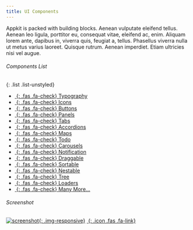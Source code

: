 ```yaml
---
title: UI Components
---
```


Appkit is packed with building blocks. Aenean vulputate eleifend tellus.
Aenean leo ligula, porttitor eu, consequat vitae, eleifend ac, enim.
Aliquam lorem ante, dapibus in, viverra quis, feugiat a, tellus. Phasellus viverra nulla ut metus varius laoreet.
Quisque rutrum. Aenean imperdiet. Etiam ultricies nisi vel augue.


<div class="row">
 <div class="col-md-4 col-sm-5 col-xs-12">

###### Components List

{: .list .list-unstyled}
- [*&nbsp;*{: .fas .fa-check} Typography   ](https://wrapbootstrap.com/theme/admin-appkit-admin-theme-angularjs-WB051SCJ1?ref=3wm)
- [*&nbsp;*{: .fas .fa-check} Icons        ](https://wrapbootstrap.com/theme/admin-appkit-admin-theme-angularjs-WB051SCJ1?ref=3wm)
- [*&nbsp;*{: .fas .fa-check} Buttons      ](https://wrapbootstrap.com/theme/admin-appkit-admin-theme-angularjs-WB051SCJ1?ref=3wm)
- [*&nbsp;*{: .fas .fa-check} Panels       ](https://wrapbootstrap.com/theme/admin-appkit-admin-theme-angularjs-WB051SCJ1?ref=3wm)
- [*&nbsp;*{: .fas .fa-check} Tabs         ](https://wrapbootstrap.com/theme/admin-appkit-admin-theme-angularjs-WB051SCJ1?ref=3wm)
- [*&nbsp;*{: .fas .fa-check} Accordions   ](https://wrapbootstrap.com/theme/admin-appkit-admin-theme-angularjs-WB051SCJ1?ref=3wm)
- [*&nbsp;*{: .fas .fa-check} Maps         ](https://wrapbootstrap.com/theme/admin-appkit-admin-theme-angularjs-WB051SCJ1?ref=3wm)
- [*&nbsp;*{: .fas .fa-check} Todo         ](https://wrapbootstrap.com/theme/admin-appkit-admin-theme-angularjs-WB051SCJ1?ref=3wm)
- [*&nbsp;*{: .fas .fa-check} Carousels    ](https://wrapbootstrap.com/theme/admin-appkit-admin-theme-angularjs-WB051SCJ1?ref=3wm)
- [*&nbsp;*{: .fas .fa-check} Notification ](https://wrapbootstrap.com/theme/admin-appkit-admin-theme-angularjs-WB051SCJ1?ref=3wm)
- [*&nbsp;*{: .fas .fa-check} Draggable    ](https://wrapbootstrap.com/theme/admin-appkit-admin-theme-angularjs-WB051SCJ1?ref=3wm)
- [*&nbsp;*{: .fas .fa-check} Sortable     ](https://wrapbootstrap.com/theme/admin-appkit-admin-theme-angularjs-WB051SCJ1?ref=3wm)
- [*&nbsp;*{: .fas .fa-check} Nestable     ](https://wrapbootstrap.com/theme/admin-appkit-admin-theme-angularjs-WB051SCJ1?ref=3wm)
- [*&nbsp;*{: .fas .fa-check} Tree         ](https://wrapbootstrap.com/theme/admin-appkit-admin-theme-angularjs-WB051SCJ1?ref=3wm)
- [*&nbsp;*{: .fas .fa-check} Loaders      ](https://wrapbootstrap.com/theme/admin-appkit-admin-theme-angularjs-WB051SCJ1?ref=3wm)
- [*&nbsp;*{: .fas .fa-check} Many More... ](https://wrapbootstrap.com/theme/admin-appkit-admin-theme-angularjs-WB051SCJ1?ref=3wm)

 </div>
 <div class="col-md-8 col-sm-5 col-xs-12">

###### Screenshot

 <div class="screenshot-holder">
 
[![screenshot](assets/images/demo/appkit-widgets-thumb.jpg){: .img-responsive}](https://wrapbootstrap.com/theme/admin-appkit-admin-theme-angularjs-WB051SCJ1?ref=3wm)
[*&nbsp;*{: .icon .fas .fa-link}](https://wrapbootstrap.com/theme/admin-appkit-admin-theme-angularjs-WB051SCJ1?ref=3wm)

 </div>

 </div>
</div>
